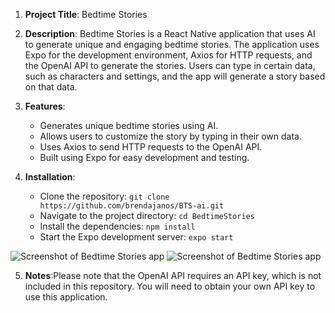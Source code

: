 1. **Project Title**: Bedtime Stories

2. **Description**: Bedtime Stories is a React Native application that uses AI to generate unique and engaging bedtime stories. The application uses Expo for the development environment, Axios for HTTP requests, and the OpenAI API to generate the stories. Users can type in certain data, such as characters and settings, and the app will generate a story based on that data.

3. **Features**:
   - Generates unique bedtime stories using AI.
   - Allows users to customize the story by typing in their own data.
   - Uses Axios to send HTTP requests to the OpenAI API.
   - Built using Expo for easy development and testing.

4. **Installation**:
   - Clone the repository: `git clone https://github.com/brendajanos/BTS-ai.git`
   - Navigate to the project directory: `cd BedtimeStories`
   - Install the dependencies: `npm install`
   - Start the Expo development server: `expo start`

![Screenshot of Bedtime Stories app](https://imgur.com/Nw3dmA0)
![Screenshot of Bedtime Stories app](https://imgur.com/PvWwaux)



5. **Notes**:Please note that the OpenAI API requires an API key, which is not included in this repository. You will need to obtain your own API key to use this application.
